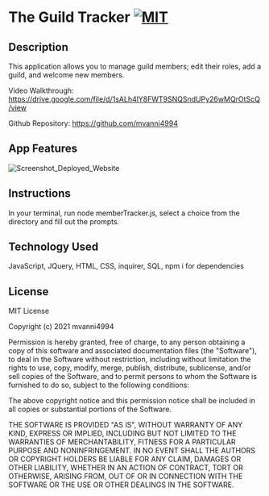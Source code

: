 # The Guild Tracker [![MIT](https://img.shields.io/badge/License-MIT-yellow.svg)](https://opensource.org/licenses/MIT)

## Description
This application allows you to manage guild members; edit their roles, add a guild, and welcome new members.

Video Walkthrough: https://drive.google.com/file/d/1sALh4lY8FWT9SNQSndUPy26wMQrOtScQ/view

Github Repository: https://github.com/mvanni4994

## App Features

![Screenshot_Deployed_Website](https://github.com/mvanni4994/The_Guild_Tracker/blob/main/Capture.JPG?raw=true)

## Instructions
In your terminal, run node memberTracker.js, select a choice from the directory and fill out the prompts.

## Technology Used
JavaScript, JQuery, HTML, CSS, inquirer, SQL, npm i for dependencies

## License

MIT License

Copyright (c) 2021 mvanni4994

Permission is hereby granted, free of charge, to any person obtaining a copy of this software and associated documentation files (the "Software"), to deal in the Software without restriction, including without limitation the rights to use, copy, modify, merge, publish, distribute, sublicense, and/or sell copies of the Software, and to permit persons to whom the Software is furnished to do so, subject to the following conditions:

The above copyright notice and this permission notice shall be included in all copies or substantial portions of the Software.

THE SOFTWARE IS PROVIDED "AS IS", WITHOUT WARRANTY OF ANY KIND, EXPRESS OR IMPLIED, INCLUDING BUT NOT LIMITED TO THE WARRANTIES OF MERCHANTABILITY, FITNESS FOR A PARTICULAR PURPOSE AND NONINFRINGEMENT. IN NO EVENT SHALL THE AUTHORS OR COPYRIGHT HOLDERS BE LIABLE FOR ANY CLAIM, DAMAGES OR OTHER LIABILITY, WHETHER IN AN ACTION OF CONTRACT, TORT OR OTHERWISE, ARISING FROM, OUT OF OR IN CONNECTION WITH THE SOFTWARE OR THE USE OR OTHER DEALINGS IN THE SOFTWARE.

